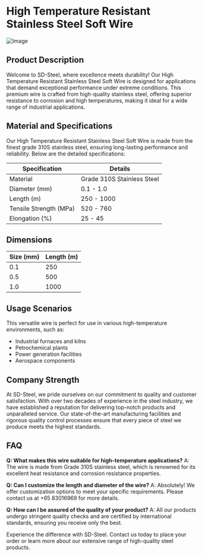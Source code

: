 # High Temperature Resistant Stainless Steel Soft Wire

![Image](https://github.com/user-attachments/assets/2567258e-e124-4816-932d-1809bd27ef0b)

## Product Description

Welcome to SD-Steel, where excellence meets durability! Our High Temperature Resistant Stainless Steel Soft Wire is designed for applications that demand exceptional performance under extreme conditions. This premium wire is crafted from high-quality stainless steel, offering superior resistance to corrosion and high temperatures, making it ideal for a wide range of industrial applications.

## Material and Specifications

Our High Temperature Resistant Stainless Steel Soft Wire is made from the finest grade 310S stainless steel, ensuring long-lasting performance and reliability. Below are the detailed specifications:

| Specification | Details |
|---------------|---------|
| Material      | Grade 310S Stainless Steel |
| Diameter (mm) | 0.1 - 1.0 |
| Length (m)    | 250 - 1000 |
| Tensile Strength (MPa) | 520 - 760 |
| Elongation (%) | 25 - 45 |

## Dimensions

| Size (mm) | Length (m) |
|-----------|------------|
| 0.1       | 250        |
| 0.5       | 500        |
| 1.0       | 1000       |

## Usage Scenarios

This versatile wire is perfect for use in various high-temperature environments, such as:
- Industrial furnaces and kilns
- Petrochemical plants
- Power generation facilities
- Aerospace components

## Company Strength

At SD-Steel, we pride ourselves on our commitment to quality and customer satisfaction. With over two decades of experience in the steel industry, we have established a reputation for delivering top-notch products and unparalleled service. Our state-of-the-art manufacturing facilities and rigorous quality control processes ensure that every piece of steel we produce meets the highest standards.

## FAQ

**Q: What makes this wire suitable for high-temperature applications?**
A: The wire is made from Grade 310S stainless steel, which is renowned for its excellent heat resistance and corrosion resistance properties.

**Q: Can I customize the length and diameter of the wire?**
A: Absolutely! We offer customization options to meet your specific requirements. Please contact us at +65 83016969 for more details.

**Q: How can I be assured of the quality of your product?**
A: All our products undergo stringent quality checks and are certified by international standards, ensuring you receive only the best.

Experience the difference with SD-Steel. Contact us today to place your order or learn more about our extensive range of high-quality steel products.